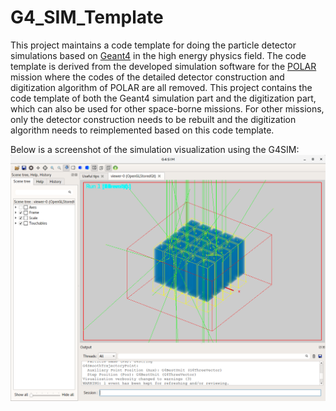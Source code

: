 # G4_SIM_Template

This project maintains a code template for doing the particle detector simulations based on [Geant4](http://geant4.web.cern.ch/) in the high energy physics field. The code template is derived from the developed simulation software for the [POLAR](http://isdc.unige.ch/polar/) mission where the codes of the detailed detector construction and digitization algorithm of POLAR are all removed. This project contains the code template of both the Geant4 simulation part and the digitization part, which can also be used for other space-borne missions. For other missions, only the detector construction needs to be rebuilt and the digitization algorithm needs to reimplemented based on this code template.

Below is a screenshot of the simulation visualization using the G4SIM:
![vis](vis.png)
